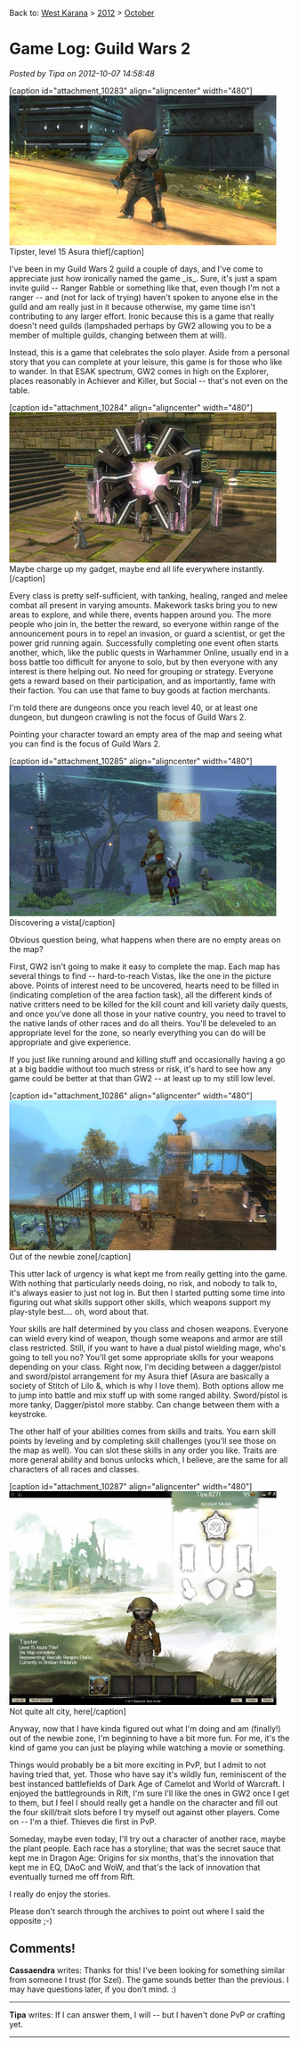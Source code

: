 Back to: [West Karana](/posts/westkarana.md) > [2012](/posts/2012/westkarana.md) > [October](./westkarana.md)
# Game Log: Guild Wars 2

*Posted by Tipa on 2012-10-07 14:58:48*

[caption id="attachment\_10283" align="aligncenter" width="480"][![](../../../uploads/2012/10/Gw2-2012-10-07-11-28-08-90-480x269.jpg "Guild Wars 2")](../../../uploads/2012/10/Gw2-2012-10-07-11-28-08-90.jpg) Tipster, level 15 Asura thief[/caption]

I've been in my Guild Wars 2 guild a couple of days, and I've come to appreciate just how ironically named the game \_is\_. Sure, it's just a spam invite guild -- Ranger Rabble or something like that, even though I'm not a ranger -- and (not for lack of trying) haven't spoken to anyone else in the guild and am really just in it because otherwise, my game time isn't contributing to any larger effort. Ironic because this is a game that really doesn't need guilds (lampshaded perhaps by GW2 allowing you to be a member of multiple guilds, changing between them at will).

Instead, this is a game that celebrates the solo player. Aside from a personal story that you can complete at your leisure, this game is for those who like to wander. In that ESAK spectrum, GW2 comes in high on the Explorer, places reasonably in Achiever and Killer, but Social -- that's not even on the table.

[caption id="attachment\_10284" align="aligncenter" width="480"][![](../../../uploads/2012/10/Gw2-2012-10-05-21-43-18-91-480x270.jpg "Personal story")](../../../uploads/2012/10/Gw2-2012-10-05-21-43-18-91.jpg) Maybe charge up my gadget, maybe end all life everywhere instantly.[/caption]

Every class is pretty self-sufficient, with tanking, healing, ranged and melee combat all present in varying amounts. Makework tasks bring you to new areas to explore, and while there, events happen around you. The more people who join in, the better the reward, so everyone within range of the announcement pours in to repel an invasion, or guard a scientist, or get the power grid running again. Successfully completing one event often starts another, which, like the public quests in Warhammer Online, usually end in a boss battle too difficult for anyone to solo, but by then everyone with any interest is there helping out. No need for grouping or strategy. Everyone gets a reward based on their participation, and as importantly, fame with their faction. You can use that fame to buy goods at faction merchants.

I'm told there are dungeons once you reach level 40, or at least one dungeon, but dungeon crawling is not the focus of Guild Wars 2.

Pointing your character toward an empty area of the map and seeing what you can find is the focus of Guild Wars 2.

[caption id="attachment\_10285" align="aligncenter" width="480"][![](../../../uploads/2012/10/Gw2-2012-10-07-11-02-07-53-480x270.jpg "Dancing on a volcano")](../../../uploads/2012/10/Gw2-2012-10-07-11-02-07-53.jpg) Discovering a vista[/caption]

Obvious question being, what happens when there are no empty areas on the map?

First, GW2 isn't going to make it easy to complete the map. Each map has several things to find -- hard-to-reach Vistas, like the one in the picture above. Points of interest need to be uncovered, hearts need to be filled in (indicating completion of the area faction task), all the different kinds of native critters need to be killed for the kill count and kill variety daily quests, and once you've done all those in your native country, you need to travel to the native lands of other races and do all theirs. You'll be deleveled to an appropriate level for the zone, so nearly everything you can do will be appropriate and give experience.

If you just like running around and killing stuff and occasionally having a go at a big baddie without too much stress or risk, it's hard to see how any game could be better at that than GW2 -- at least up to my still low level.

[caption id="attachment\_10286" align="aligncenter" width="480"][![](../../../uploads/2012/10/Gw2-2012-10-07-11-26-44-14-480x269.jpg "Out of the newbie zone")](../../../uploads/2012/10/Gw2-2012-10-07-11-26-44-14.jpg) Out of the newbie zone[/caption]

This utter lack of urgency is what kept me from really getting into the game. With nothing that particularly needs doing, no risk, and nobody to talk to, it's always easier to just not log in. But then I started putting some time into figuring out what skills support other skills, which weapons support my play-style best.... oh, word about that.

Your skills are half determined by you class and chosen weapons. Everyone can wield every kind of weapon, though some weapons and armor are still class restricted. Still, if you want to have a dual pistol wielding mage, who's going to tell you no? You'll get some appropriate skills for your weapons depending on your class. Right now, I'm deciding between a dagger/pistol and sword/pistol arrangement for my Asura thief (Asura are basically a society of Stitch of Lilo &, which is why I love them). Both options allow me to jump into battle and mix stuff up with some ranged ability. Sword/pistol is more tanky, Dagger/pistol more stabby. Can change between them with a keystroke.

The other half of your abilities comes from skills and traits. You earn skill points by leveling and by completing skill challenges (you'll see those on the map as well). You can slot these skills in any order you like. Traits are more general ability and bonus unlocks which, I believe, are the same for all characters of all races and classes.

[caption id="attachment\_10287" align="aligncenter" width="480"][![](../../../uploads/2012/10/Gw2-2012-10-07-15-50-58-60-480x384.jpg "Not quite alt city, here")](../../../uploads/2012/10/Gw2-2012-10-07-15-50-58-60.jpg) Not quite alt city, here[/caption]

Anyway, now that I have kinda figured out what I'm doing and am (finally!) out of the newbie zone, I'm beginning to have a bit more fun. For me, it's the kind of game you can just be playing while watching a movie or something.

Things would probably be a bit more exciting in PvP, but I admit to not having tried that, yet. Those who have say it's wildly fun, reminiscent of the best instanced battlefields of Dark Age of Camelot and World of Warcraft. I enjoyed the battlegrounds in Rift, I'm sure I'll like the ones in GW2 once I get to them, but I feel I should really get a handle on the character and fill out the four skill/trait slots before I try myself out against other players. Come on -- I'm a thief. Thieves die first in PvP.

Someday, maybe even today, I'll try out a character of another race, maybe the plant people. Each race has a storyline; that was the secret sauce that kept me in Dragon Age: Origins for six months, that's the innovation that kept me in EQ, DAoC and WoW, and that's the lack of innovation that eventually turned me off from Rift. 

I really do enjoy the stories.

Please don't search through the archives to point out where I said the opposite ;-)

## Comments!

**Cassaendra** writes: Thanks for this! I've been looking for something similar from someone I trust (for Szel). The game sounds better than the previous. I may have questions later, if you don't mind. :)

---

**Tipa** writes: If I can answer them, I will -- but I haven't done PvP or crafting yet.

---


